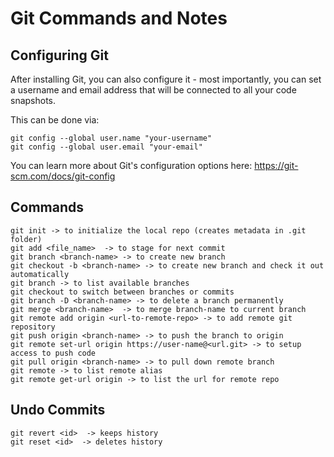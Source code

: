 # Git Commands and Notes

## Configuring Git

After installing Git, you can also configure it - most importantly, you can set a username and email address that will be connected to all your code snapshots.

This can be done via:

    git config --global user.name "your-username"
    git config --global user.email "your-email"

You can learn more about Git's configuration options here: <https://git-scm.com/docs/git-config>

## Commands

    git init -> to initialize the local repo (creates metadata in .git folder)
    git add <file_name>  -> to stage for next commit
    git branch <branch-name> -> to create new branch
    git checkout -b <branch-name> -> to create new branch and check it out automatically 
    git branch -> to list available branches
    git checkout to switch between branches or commits
    git branch -D <branch-name> -> to delete a branch permanently
    git merge <branch-name>  -> to merge branch-name to current branch
    git remote add origin <url-to-remote-repo> -> to add remote git repository
    git push origin <branch-name> -> to push the branch to origin
    git remote set-url origin https://user-name@<url.git> -> to setup access to push code
    git pull origin <branch-name> -> to pull down remote branch
    git remote -> to list remote alias
    git remote get-url origin -> to list the url for remote repo

## Undo Commits

    git revert <id>  -> keeps history
    git reset <id>  -> deletes history 
